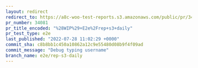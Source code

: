 ```yaml
---
layout: redirect
redirect_to: https://a8c-woo-test-reports.s3.amazonaws.com/public/pr/34081/e2e/index.html
pr_number: 34081
pr_title_encoded: "%28WIP%29+E2e%2Frep+s3+daily"
pr_test_type: e2e
last_published: "2022-07-28 11:02:29 +0000"
commit_sha: c8b8bb1c450a10862a12c9e55480d08b9f4f09ad
commit_message: "Debug typing username"
branch_name: e2e/rep-s3-daily
---
```

